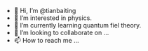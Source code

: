 - 👋 Hi, I’m @tianbaiting
- 👀 I’m interested in physics.
- 🌱 I’m currently learning quantum fiel theory.
- 💞️ I’m looking to collaborate on ...
- 📫 How to reach me ...

<!---
tianbaiting/tianbaiting is a ✨ special ✨ repository because its `README.md` (this file) appears on your GitHub profile.
You can click the Preview link to take a look at your changes.
--->
